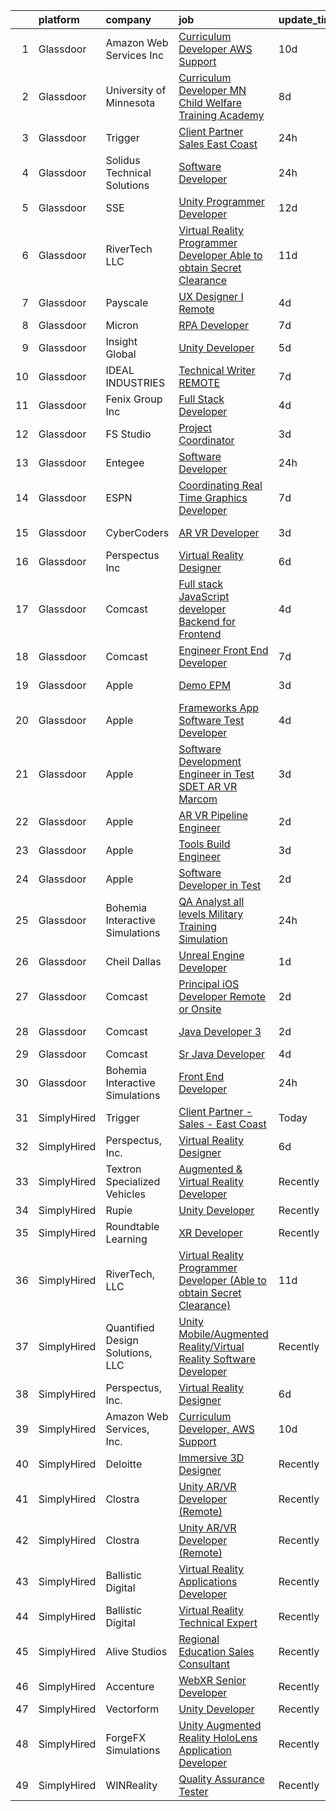 

|    | platform    | company                          | job                                                                                                                                                                                                                                                                                                                                                                                                                                                                                                                                                                                                                                                                                                                                                                                                                                                                                                                                                                                                                                                                                                                                                                                                                                                                                                                                                                                                                                                                                                                                                                                                                       | update_time   | location                |
|---:|:------------|:---------------------------------|:--------------------------------------------------------------------------------------------------------------------------------------------------------------------------------------------------------------------------------------------------------------------------------------------------------------------------------------------------------------------------------------------------------------------------------------------------------------------------------------------------------------------------------------------------------------------------------------------------------------------------------------------------------------------------------------------------------------------------------------------------------------------------------------------------------------------------------------------------------------------------------------------------------------------------------------------------------------------------------------------------------------------------------------------------------------------------------------------------------------------------------------------------------------------------------------------------------------------------------------------------------------------------------------------------------------------------------------------------------------------------------------------------------------------------------------------------------------------------------------------------------------------------------------------------------------------------------------------------------------------------|:--------------|:------------------------|
|  1 | Glassdoor   | Amazon Web Services  Inc         | [Curriculum Developer  AWS Support](https://www.glassdoor.com/partner/jobListing.htm?pos=116&ao=1136043&s=58&guid=00000181ae391ab2b02d44fcc0aaafef&src=GD_JOB_AD&t=SR&vt=w&cs=1_3f4ac279&cb=1656485387495&jobListingId=1007948569854&jrtk=3-0-1g6n3i6s7jrq1801-1g6n3i6snj464800-babf0940e10045d2-)                                                                                                                                                                                                                                                                                                                                                                                                                                                                                                                                                                                                                                                                                                                                                                                                                                                                                                                                                                                                                                                                                                                                                                                                                                                                                                                        | 10d           | Remote                  |
|  2 | Glassdoor   | University of Minnesota          | [Curriculum Developer  MN Child Welfare Training Academy](https://www.glassdoor.com/partner/jobListing.htm?pos=130&ao=1136043&s=58&guid=00000181ae391ab2b02d44fcc0aaafef&src=GD_JOB_AD&t=SR&vt=w&cs=1_3350afd2&cb=1656485387495&jobListingId=1007952578075&jrtk=3-0-1g6n3i6s7jrq1801-1g6n3i6snj464800-05eb332a292b6eaf-)                                                                                                                                                                                                                                                                                                                                                                                                                                                                                                                                                                                                                                                                                                                                                                                                                                                                                                                                                                                                                                                                                                                                                                                                                                                                                                  | 8d            | Minneapolis, MN         |
|  3 | Glassdoor   | Trigger                          | [Client Partner   Sales   East Coast](https://www.glassdoor.com/partner/jobListing.htm?pos=119&ao=1136043&s=58&guid=00000181ae391ab2b02d44fcc0aaafef&src=GD_JOB_AD&t=SR&vt=w&ea=1&cs=1_ac87f83a&cb=1656485387495&jobListingId=1007968599661&jrtk=3-0-1g6n3i6s7jrq1801-1g6n3i6snj464800-f75a4000ac2fc033-)                                                                                                                                                                                                                                                                                                                                                                                                                                                                                                                                                                                                                                                                                                                                                                                                                                                                                                                                                                                                                                                                                                                                                                                                                                                                                                                 | 24h           | Remote                  |
|  4 | Glassdoor   | Solidus Technical Solutions      | [Software Developer](https://www.glassdoor.com/partner/jobListing.htm?pos=126&ao=1136043&s=58&guid=00000181ae391ab2b02d44fcc0aaafef&src=GD_JOB_AD&t=SR&vt=w&cs=1_1d06c5c8&cb=1656485387495&jobListingId=1007968835098&jrtk=3-0-1g6n3i6s7jrq1801-1g6n3i6snj464800-1a4841a4be3e93db-)                                                                                                                                                                                                                                                                                                                                                                                                                                                                                                                                                                                                                                                                                                                                                                                                                                                                                                                                                                                                                                                                                                                                                                                                                                                                                                                                       | 24h           | Lexington, MA           |
|  5 | Glassdoor   | SSE                              | [Unity Programmer Developer](https://www.glassdoor.com/partner/jobListing.htm?pos=122&ao=1136043&s=58&guid=00000181ae391ab2b02d44fcc0aaafef&src=GD_JOB_AD&t=SR&vt=w&ea=1&cs=1_8b7341b8&cb=1656485387495&jobListingId=1007945508244&jrtk=3-0-1g6n3i6s7jrq1801-1g6n3i6snj464800-fb81b8c3114d75cc-)                                                                                                                                                                                                                                                                                                                                                                                                                                                                                                                                                                                                                                                                                                                                                                                                                                                                                                                                                                                                                                                                                                                                                                                                                                                                                                                          | 12d           | Jacksonville, FL        |
|  6 | Glassdoor   | RiverTech  LLC                   | [Virtual Reality Programmer Developer  Able to obtain Secret Clearance ](https://www.glassdoor.com/partner/jobListing.htm?pos=115&ao=1136043&s=58&guid=00000181ae391ab2b02d44fcc0aaafef&src=GD_JOB_AD&t=SR&vt=w&cs=1_e30a5a5f&cb=1656485387495&jobListingId=1007947928122&jrtk=3-0-1g6n3i6s7jrq1801-1g6n3i6snj464800-9c6357353cf3140f-)                                                                                                                                                                                                                                                                                                                                                                                                                                                                                                                                                                                                                                                                                                                                                                                                                                                                                                                                                                                                                                                                                                                                                                                                                                                                                   | 11d           | Goldsboro, NC           |
|  7 | Glassdoor   | Payscale                         | [UX Designer I  Remote ](https://www.glassdoor.com/partner/jobListing.htm?pos=125&ao=1136043&s=58&guid=00000181ae391ab2b02d44fcc0aaafef&src=GD_JOB_AD&t=SR&vt=w&ea=1&cs=1_50fce682&cb=1656485387495&jobListingId=1007962812258&jrtk=3-0-1g6n3i6s7jrq1801-1g6n3i6snj464800-f55cb0c124855ff5-)                                                                                                                                                                                                                                                                                                                                                                                                                                                                                                                                                                                                                                                                                                                                                                                                                                                                                                                                                                                                                                                                                                                                                                                                                                                                                                                              | 4d            | Boston, MA              |
|  8 | Glassdoor   | Micron                           | [RPA Developer](https://www.glassdoor.com/partner/jobListing.htm?pos=114&ao=1136043&s=58&guid=00000181ae391ab2b02d44fcc0aaafef&src=GD_JOB_AD&t=SR&vt=w&cs=1_ad446b28&cb=1656485387494&jobListingId=1007953959264&jrtk=3-0-1g6n3i6s7jrq1801-1g6n3i6snj464800-6b6defcee1cab6be-)                                                                                                                                                                                                                                                                                                                                                                                                                                                                                                                                                                                                                                                                                                                                                                                                                                                                                                                                                                                                                                                                                                                                                                                                                                                                                                                                            | 7d            | San Jose, CA            |
|  9 | Glassdoor   | Insight Global                   | [Unity Developer](https://www.glassdoor.com/partner/jobListing.htm?pos=111&ao=1110586&s=58&guid=00000181ae391ab2b02d44fcc0aaafef&src=GD_JOB_AD&t=SR&vt=w&cs=1_720d8635&cb=1656485387494&jobListingId=1007959912191&cpc=AC285F3A3ECA6BB0&jrtk=3-0-1g6n3i6s7jrq1801-1g6n3i6snj464800-9aec773520a3c8c1--6NYlbfkN0BKkHZu3wF05EeDimN_p6sYpKCMArvwa95YdH7UpkaBCqc7l59Erwqc8k5OPkyY3j0GgSW_KiATkcz7KXlq25p7Y-Zf1saejdkGIHOpGVdSyzkwKiCe2ztTa2RM8FaKRvlTv4f4lbwRgpJE5Qp3WCfh920RtL3EswtUeUADICw8rjlAq-JKYELb3gWs3tQX39wXakUqc_iczPsbSi89NGRo6j4ohk4N3dIhgs6TYMSY74mVIuhvZ7eCMkgUIpM2LpvXVWOa8CkfO-qKWkf-UAkUwbgMXMCp2IiXfAeGs2--qvAGLdJY9hO-G6yL6sKBnjhBz_zB6h9_O0Jf9umKASpSzEX5Ezt_JWXb8qBbHjxZN_25cvzKMmIjbahd5YaYrxyJoAAlHh_PD8MlT5oa1acIAT6e-s268nt3c1EKh0gIpDfYEeuHZFvchwVJeylT51f9ZuxrhmM6C8szrwsjbjOXPNWzPhfjEzoLIZqlTZChAg%3D%3D)                                                                                                                                                                                                                                                                                                                                                                                                                                                                                                                                                                                                                                                                                                                                                                                         | 5d            | Saint Paul, MN          |
| 10 | Glassdoor   | IDEAL INDUSTRIES                 | [Technical Writer REMOTE](https://www.glassdoor.com/partner/jobListing.htm?pos=109&ao=1110586&s=58&guid=00000181ae391ab2b02d44fcc0aaafef&src=GD_JOB_AD&t=SR&vt=w&cs=1_a58f499a&cb=1656485387494&jobListingId=1007955352928&cpc=AC285F3A3ECA6BB0&jrtk=3-0-1g6n3i6s7jrq1801-1g6n3i6snj464800-7e29d85f7c0862b5--6NYlbfkN0DrBF_zyngNjhBDtwzdBOfZtDHO81PL-xpvarob0pvLjpjgX4PZ3iaOvCSk71p--P03UgsnBMm1VfG0c_7d9-5vNfrz7wQQGM8EAP5_rR0EHrySvPE8-VhIsIMPLAjjaumV-pKonP-r_VepsAtz4DZ90SLDPwmR6OiF1obYVnjt7YJDNDFTbQ_ZASChfhDlDPhCoNtVOIVyNvFF4olaMRZyAhq3gLdQ-xsT5YxGq4Uz1bMFujdxShZRv5VizcA8T2B-Enlz_AfMKiHZb9CPyjmWF53eft6YdSNsRaQrj24Sd_d13LHBrycwXut7LKumzSR53KJGR4LRy-1rNKD9Vh7hyoZ5rrz7tmCkdlETwRcREIZUhYP-Emkl1CmWwbaVsfTfxve2ZM9E_NTijnA_I1_4FaYIxJS0i6S_6nRKI4B9mV1xoVCy3UCk8yFkiTPnjwIxdyhwhmhuCVu1aLPBmiNjFg0rd52FakuJWRrgP1RnzYWti0ztc8nz2lKGFHWucPQy98pcNG8VPy4DKgAAAF1woYUMs7cwth4slxs-POBwJERxvORaW6X5Ldn7Bi9RRU3fIK9ok_ZzAzucRidcXcYVLFAI325oJRcwFiKXbD3KeNzzEUZ9jnIPE3WRqa9sJh0RCbdpkjcLcJHEUE-4A6K76colJRN4AG_af9DdaMdB3tb1JHwg12NGmzkofF1RZOSReZE5XWVb9zoKTyDVWTj7UjVNW71_dXTHfNZ_ZKJBCg%3D%3D)                                                                                                                                                                                                                                                                                                                                                                                                                                                                                                                 | 7d            | Sycamore, IL            |
| 11 | Glassdoor   | Fenix Group Inc                  | [Full Stack Developer](https://www.glassdoor.com/partner/jobListing.htm?pos=124&ao=1136043&s=58&guid=00000181ae391ab2b02d44fcc0aaafef&src=GD_JOB_AD&t=SR&vt=w&cs=1_5c7a587c&cb=1656485387495&jobListingId=1007962470875&jrtk=3-0-1g6n3i6s7jrq1801-1g6n3i6snj464800-7fa26c6614946b18-)                                                                                                                                                                                                                                                                                                                                                                                                                                                                                                                                                                                                                                                                                                                                                                                                                                                                                                                                                                                                                                                                                                                                                                                                                                                                                                                                     | 4d            | Herndon, VA             |
| 12 | Glassdoor   | FS Studio                        | [Project Coordinator](https://www.glassdoor.com/partner/jobListing.htm?pos=129&ao=1136043&s=58&guid=00000181ae391ab2b02d44fcc0aaafef&src=GD_JOB_AD&t=SR&vt=w&cs=1_fc758495&cb=1656485387495&jobListingId=1007963276810&jrtk=3-0-1g6n3i6s7jrq1801-1g6n3i6snj464800-e48c511e85bf89fd-)                                                                                                                                                                                                                                                                                                                                                                                                                                                                                                                                                                                                                                                                                                                                                                                                                                                                                                                                                                                                                                                                                                                                                                                                                                                                                                                                      | 3d            | Remote                  |
| 13 | Glassdoor   | Entegee                          | [Software Developer](https://www.glassdoor.com/partner/jobListing.htm?pos=107&ao=1110586&s=58&guid=00000181ae391ab2b02d44fcc0aaafef&src=GD_JOB_AD&t=SR&vt=w&ea=1&cs=1_367155cd&cb=1656485387494&jobListingId=1007969066831&cpc=654405A9B1E0A9F5&jrtk=3-0-1g6n3i6s7jrq1801-1g6n3i6snj464800-1cc9a720b2ef69ca--6NYlbfkN0D6OzZjpD_hbicRkMZwNNvvxSeL23iIfvaC4EytleQ8zDIpz0YQ5KbISa7_Zvw6kCwWk0bztT2ND0rLy8l_JgJIqC6pVja7piBhX6YVrJuEc_pBLmjUEBI6lwdoF_gJ749U6okgPYSRPvBMYDggPEVQx-S1DUfyPpyfQC37CONM7ItdCY4KIF8hpJrD5bAoE09MNwbBqflFfe3vDmJ3nBVqqZqmybEF4u79SjVwyd3ZkEq9liu9rOcbLD7tagjDPhfDhCJQClISwwkJnI1jJxQ4baYMvBbaNmBWuy6ntniC6L0hgPSBRyKJEfWIkXJQ6iO6YANdAmSCzZ_oo3iVDRL7l5ANWOJZod5NIL34otx15BQF1rW3IgxDDRBSe2PuAyV2BCqfAikQotsRCh94O1menfHXlLQRzbaiCSdjEHWJ9VNWdjHYwAAoEYFcSjsb9gmx7G7C-tIs-krDmmojGYN2AjI-MEBOHSWp0MKQoE8sP6buCQsq6f3VitcXjuesEYaF6BaXneBuwA%3D%3D)                                                                                                                                                                                                                                                                                                                                                                                                                                                                                                                                                                                                                                                                                                                                                 | 24h           | Bedford, MA             |
| 14 | Glassdoor   | ESPN                             | [Coordinating Real Time Graphics Developer](https://www.glassdoor.com/partner/jobListing.htm?pos=105&ao=1110586&s=58&guid=00000181ae391ab2b02d44fcc0aaafef&src=GD_JOB_AD&t=SR&vt=w&cs=1_8728dc89&cb=1656485387493&jobListingId=1007954527640&cpc=4B86475FAF393599&jrtk=3-0-1g6n3i6s7jrq1801-1g6n3i6snj464800-3bf1e19fdc7deb42--6NYlbfkN0DAFTyt7pbDCC2JPO79CSdi1dIb81yjczP5qsKcZIxgiYm3-7g-689Ur9xqU8QiYHXm6cj8mBLtdDwtBNZdWLbw4z7Mol2IX46XtTphJDI4PQsq0KOwrqLd805UhuK6p79Y7kXJ6Z5E7WE5oA2EwWbtVzjxqrUDvMU13GuEZ9PHhTJ6tTKgVcBkPlGf5CZgYk2rGTZgkxCLvfGiwNJBff4cv7EaC-dYAmaC7AkV_YNqDLkjVZJPYf3oV37XYoc_btPAt2B03z0S-1zJMKSuzW4S5Uzov7F-MKHybwxNWRuvqnvUYcFlfhyr3JNduiHzCvRsyIupFm8pNdUjXqsc6A6p82fLOIeR0l7li3sU1oqMt_HHoR4JnKolRxYP6OoHzI1YyipCmCFHnaREx9A6nv71waHl6lSXfKim1V_Bav1rL_dY0mzjdSpS4GYAqZEoz9DyTRWbMb0h6w%3D%3D)                                                                                                                                                                                                                                                                                                                                                                                                                                                                                                                                                                                                                                                                                                                                                                                               | 7d            | Bristol, CT             |
| 15 | Glassdoor   | CyberCoders                      | [AR VR Developer](https://www.glassdoor.com/partner/jobListing.htm?pos=112&ao=1110586&s=58&guid=00000181ae391ab2b02d44fcc0aaafef&src=GD_JOB_AD&t=SR&vt=w&ea=1&cs=1_5169c94b&cb=1656485387495&jobListingId=1007963160042&cpc=AC285F3A3ECA6BB0&jrtk=3-0-1g6n3i6s7jrq1801-1g6n3i6snj464800-24b03665389cd1cd--6NYlbfkN0CpFJQzrgRR8WqXWK1qKKEqALWJw739KlKqr2H-MSI4eoBlI4EFrmor2FYZMP3muM1_mkYUeYjcFC1buzkykb9idBKkDj4o9vcjXSOqwlk2L2NGnPGEzxohIY-Eb6zwEVutRWZ1l80rI5QtQdjmDVYOeX-ZRxL1-3fnu8dnVchigCrJSr_eqpe6j2G7PuH5zRuqTP6SRueovmo1_M0_PXYxa0UligKzVK1n08I68DzjE0KaJH-TqWPuC9ng16_NDfUcQ7KHisxWFGphY_zOXrfLEzMiir5KE_tNpNbXWw3rVJbsun0CYNa3cI5FnyYkWEpwulDaZoZoQmVtmItkSp6Nq-EMRZrs_c0As8s8Jf-Peus7oSqEt43c-syMTXYFWUiGiYSS2CDOTXnq4flDi3ahWthoTcyoQ4fp48cvk4pChiNRNyXy7KY2eYLkabD9aVYGkR7TC_ZQWiPtW2rc1P3o7KQ4BRhwFY3tOiSpySdH2rd8oSpm45vfEafFxNd-yFQYYJ3dNoBfV49rGLXz0EEpCbaNG5Cm5WzdxiObt8zYZKN6xSFaGvWTjP-j5BHvzqs8uIxu71pZTMzmDu9uxcIxHTcuUMgZzvfTy3FND2BTw-pwV5Nxe2c3FIOad81oyEaQGeciZ_i5QpH9pvNWsKInTymZvWiWUUD5QIw9koE7RCfd6CmFHtGrj13UaD2FOL_XwL8snQde8Gpup4-CFevfs9jC36JA_CuJdig8N0xjiXSs3Yg_-bbSIYzlCZ9C_EEpHyqu0M4uGICx8vrryUYI_RplQ1bHkBn360QhlNiLC2qdtvksY5oTYEZ-kfcD1_i_qB_36EJqkFrhGhcd9c8R0ctvUsUevSTJtCJWQ_TksEDt9O5EIkX1UqgP9KjymMw2oEcN6TLAKdRXoZE4R_JqBHYoJNz2T9WukgO_CcT2KA_oDJdPGXHoOpbodOmaJBiGsHU4D4TxHVy_kQxOljOREVc0VkstWWc%3D)                                                                                                                                                                                                                                                                  | 3d            | Cleveland, OH           |
| 16 | Glassdoor   | Perspectus  Inc                  | [Virtual Reality Designer](https://www.glassdoor.com/partner/jobListing.htm?pos=101&ao=1110586&s=58&guid=00000181ae391ab2b02d44fcc0aaafef&src=GD_JOB_AD&t=SR&vt=w&ea=1&cs=1_292fa9af&cb=1656485387493&jobListingId=1007956905813&cpc=3E251C7E648E8D76&jrtk=3-0-1g6n3i6s7jrq1801-1g6n3i6snj464800-59e615e1742d7459--6NYlbfkN0Bi-g4OEguhQEx4pjzkmulzkFDPdVMQm6g82nLRMcVRUAXQonzRVMraztfFi3hq-X8BqNUvSruIs_Y8xqS0fJlAD7HX_UTE1_3bPg-z-tc5mDWvO6UabzGvEvNSnhODNXWlVzKfOPlPGPm5Rzd1RrLMZ_7KVNmJ-ATbBgp9dsxp-fMI4ncZVRL8Rs1widNeAvwWt1JEOf92PYbgFWv6dFef7UlhdkhSDt2J2nUnSn0oNDmbpFJUZIT0A413YxX14oEXI58fHTTqW0S43iO11ZwGaOY-59ih7_9Jld5cdZE4xZcyg9PSq78Z-R5iWNL_09ryCMexuwiO7NwQEZalDtxZcb4spTtpQ3YBiKmIhpIyGR_bhkjXe6cnVnSO-1b45vYQPsxUPelMjmYmVealKQac_h_6Bqobpln0OYY7IZ_SXUJUeq7lgJy_CYSycHgChRII8aEUmiDoQRN4ZLcwrngHu_7m3GJpg3prYL34mIP32KLbk3US2qErbpMbEBBlFUemd5GlF60dfw%3D%3D)                                                                                                                                                                                                                                                                                                                                                                                                                                                                                                                                                                                                                                                                                                                                           | 6d            | Austin, TX              |
| 17 | Glassdoor   | Comcast                          | [Full stack JavaScript developer  Backend for Frontend](https://www.glassdoor.com/partner/jobListing.htm?pos=103&ao=1110586&s=58&guid=00000181ae391ab2b02d44fcc0aaafef&src=GD_JOB_AD&t=SR&vt=w&cs=1_a666ee83&cb=1656485387493&jobListingId=1007962513891&cpc=B63DE67CBF13A213&jrtk=3-0-1g6n3i6s7jrq1801-1g6n3i6snj464800-7c172bbc971df9d0--6NYlbfkN0Cj-KmZPsf9w80C8b1WzNVrlanjD2SXJjxuCbUWHsXPZlTAgGmdtIUzoKTi6fK6WvaUf39ekFPA7a9BaEkmMaE0FhrvH-SezrB2yTfolnkLmwX30Ck6IDElmp8P_gB8OSeDh_3ogdgdeDdLnB2-riWHtHZ933HasnbmzRrt3VZu2Yh-oZ4J74gmBZIIyY1d27xZsd6t-ZErzuqC2GlqMqaZkES9JlIEnRm_4tkDNGBquXHEG74IB6fAlyXvupUZCj0YEs4HMJgw24OmjbbVWcMfTkP83CZ67PeyXkw1KnFwhXRJRf-7N_J_IBJHvdIr_UlHrm08NVNq6YD4IyIlytZLIFhAW4vjqGTc9f6C398TvnNZLLeNQO_ggtUAsRJYE62dPnFKj09ZeAahRJVazDfTM2DyMyyD_veS45tdhZo8RFJBnkP298ivODTsmifOEpmu6ANJy3BxV6B9Kl1m2QdlRGWtSE46FhVZLwb3rsN9PMTP17UXcFTprhWMU8AUGRCnMjIyq-xm85RtP7bkJR-2UE3ukDMa4y70l1_cUXbKL2ekR3ZIV_XUk-BSIoSRcy0Ho0xq0k0Ws3gIaoV6rjUWaz3C3S9GnuSVEFwiN1NgF3m9ADbVnKqvT1qS0gyb508Q7ZNMcSN337YS55VJ5NVxrZa6nWt2yle6zzwAbGXmmTz9q1OWWuwNZnbSTgz6LW2znaG2wIwtDENmkAZ82vi_WXSRlkvcpGn3wFxdM01idBmJF5dxmgWVdTdPgMGQ7VCH3VJfwnTZX237LYVzsYrLlxJtn-o_JtaqRWFxHAzOCE9Zw0BFxSGpgGNG0pR9x5yWmt5ILMeIy2J4qzxkbwwWdzEJTkkv4BCY4Ixw1I9kbMmjoxFtkNakfDPE87GSgdegNIbsbgBbmITOOsevYh3zHCrY8KlwVQc9SgNIuWafvVnz-Mv_-AHZuxy6aJSfGS19K76kavNxHSzPd0oixyFfi8loD6CxfuA0tthFRIWOI6Dmu0DwBfFq7uCKF174l2r0CCDx6u9jDZRP_eeRfe4lQxhVv4sBQVpAfOl9JSNpP0u67EmxZOBKFzPg5aB_EECuyx1pfZP1ZsSa9MFU5tRe28mUI2TuiP82s-Fbl_UyptFSlEx8Nzv4_S_fnA0yM7-h1IopZ4CTMRNIXXt8xVw9a2X9HHba9KMejvik2ia0Llij1oiy0rSDmZFvlj67FaI%3D) | 4d            | Philadelphia, PA        |
| 18 | Glassdoor   | Comcast                          | [Engineer  Front End Developer](https://www.glassdoor.com/partner/jobListing.htm?pos=102&ao=1110586&s=58&guid=00000181ae391ab2b02d44fcc0aaafef&src=GD_JOB_AD&t=SR&vt=w&cs=1_06f8c838&cb=1656485387492&jobListingId=1007955239932&cpc=DFCAFF9DFE7B86C3&jrtk=3-0-1g6n3i6s7jrq1801-1g6n3i6snj464800-749f8bbfaad08386--6NYlbfkN0Cj-KmZPsf9w80C8b1WzNVrlanjD2SXJjxuCbUWHsXPZlTAgGmdtIUzoKTi6fK6WvZxlOqocUBgxESdj9wNZrzZ4PcjKZSpD3MyttYogRQSb2eC5pLOtKrNnsjagYyqJ2w-mIflj5efnWGBrnfZWuFx5jltknDcC3kzrPr8n4jcHqKXfQLBVPKAZ5xipdkDLz0PntJvvirMvV9saTH3JLcHuc-qnWw-4hzzRYbVWsymdfGsZuFBVXsAimJX1Se-sASbrIYxeFvQ68ZiYBX7O_pH0Y3qdP5m1xETINVFWnvVUvVDhEi_DhRSSD9Sg50szuA3xmUXtZ8ZzEkEVcXrkZC0Hvh1in22RE7pwgkvBHvxTrfVgZ4X4oW7zpctR556nUQf71NgVkJEl_CO-N9jEHMWOoY4L3m6Q19csNiaWPSn0v6UGbDMa9PBOnI5WhrgHjDPNuk8bfviiTkvv-toQAgmCGmWjfCwxpMbykBVzDRDcsH_QFZpw-s1pV2aZGx-rUUnRA4Sl5A4UXTURXeImYeN2FbTTO3shFAHZ7j4LmaNKRmrvgBXqeRk1uEt2IZU8PXA7YpEb4Y8NX1XhmzjHV_CVHI_XAPQlqdI-_DRu03P_vi2zEjhSEK-0Ep3sL8_vE8vH6KMcR0QVd5pRl2pM4-8AoanCw5xEHYwhcF1AeE2cy5MDR1hqIzV19bUzhZkCiW2LHnXNf8PrPB_ns7ZuwytD21gopPW8wS_Q8mKGi7US7jujDMvA-xFyZKj-fD1x9HqgR7CJCiFjij_FpAQ1riAuje40fC4DrdmD6NfcleAn7ox5LX8TurUYOF95XVAsCZNG2uX8hVbxGgk0LApcH4Bp3j8BiCOJxP47pSvEPSzvWp5hrdh15ua3Scryatsb1aZRcMJ5uEpUrQc7e7objR71Z_9K994JqN5zdTtkgGFbSsKyeW-2cqQBBXp3H-DmAXVAm7HAAod9FMg-Hal5fa5aMPG16Jt4WVG1TWxopCxH7Ab9a0jfYiJGykUUCJ3clE2BpIQoiyoCiFMI1LPXA6_k12uiMC4oRxMBxVg6hxuOmxADURuvZa4p9XDsnFAZ9ZuD6LFS3VSoo3PnXCE0GULl1WNWOXktshiJmN-O2Uv7B2nS91gC6IVot4S8pNi0Vbg1hEzYG0yBnZXH1iw35YvpZ6Xt1CBp8Fr9I4lDgTF1bqTWPl2WVjU)                                       | 7d            | Philadelphia, PA        |
| 19 | Glassdoor   | Apple                            | [Demo EPM](https://www.glassdoor.com/partner/jobListing.htm?pos=121&ao=1136043&s=58&guid=00000181ae391ab2b02d44fcc0aaafef&src=GD_JOB_AD&t=SR&vt=w&cs=1_4b3f82ec&cb=1656485387495&jobListingId=1007963617916&jrtk=3-0-1g6n3i6s7jrq1801-1g6n3i6snj464800-270265a2082c33b5-)                                                                                                                                                                                                                                                                                                                                                                                                                                                                                                                                                                                                                                                                                                                                                                                                                                                                                                                                                                                                                                                                                                                                                                                                                                                                                                                                                 | 3d            | Los Angeles, CA         |
| 20 | Glassdoor   | Apple                            | [Frameworks App Software Test Developer](https://www.glassdoor.com/partner/jobListing.htm?pos=120&ao=1136043&s=58&guid=00000181ae391ab2b02d44fcc0aaafef&src=GD_JOB_AD&t=SR&vt=w&cs=1_bf864f7e&cb=1656485387495&jobListingId=1007962872582&jrtk=3-0-1g6n3i6s7jrq1801-1g6n3i6snj464800-177313f73273d536-)                                                                                                                                                                                                                                                                                                                                                                                                                                                                                                                                                                                                                                                                                                                                                                                                                                                                                                                                                                                                                                                                                                                                                                                                                                                                                                                   | 4d            | Cupertino, CA           |
| 21 | Glassdoor   | Apple                            | [Software Development Engineer in Test  SDET    AR VR  Marcom](https://www.glassdoor.com/partner/jobListing.htm?pos=128&ao=1136043&s=58&guid=00000181ae391ab2b02d44fcc0aaafef&src=GD_JOB_AD&t=SR&vt=w&cs=1_ea195b84&cb=1656485387495&jobListingId=1007963270691&jrtk=3-0-1g6n3i6s7jrq1801-1g6n3i6snj464800-24707e128b252478-)                                                                                                                                                                                                                                                                                                                                                                                                                                                                                                                                                                                                                                                                                                                                                                                                                                                                                                                                                                                                                                                                                                                                                                                                                                                                                             | 3d            | Cupertino, CA           |
| 22 | Glassdoor   | Apple                            | [AR VR Pipeline Engineer](https://www.glassdoor.com/partner/jobListing.htm?pos=108&ao=1110586&s=58&guid=00000181ae391ab2b02d44fcc0aaafef&src=GD_JOB_AD&t=SR&vt=w&cs=1_7868c58f&cb=1656485387494&jobListingId=1007965233200&cpc=334ABAF5D42DC775&jrtk=3-0-1g6n3i6s7jrq1801-1g6n3i6snj464800-83db76e9692ecf2f--6NYlbfkN0BvKrLyj5gPmtZO9T8euul8TCxuuKNOtzRJOomxnwSEodTz2Bc-sPZl1dBMH13w-jMnq0xDYSC5af-H5xk2q8lNPyc9LlrOwJnEK6qxG3DMPMkUhDU_mJqa_0fdsa00MUsP4DfMtlNeX2HNL33y2QEgeiu0N8lzJBQm0B43uzQmy56RPZAY64l3lPO_Hs2lNMmLQ8Rzv_ta7RFS9trmcyZBfGVMxzjqszAsXWr9_cmY2P99yzok6GSonnxRtBBpntJUmMXCL5q3HP_tBIMKeKqWCHeMlA9E9LXEGqWqydtZQrJDY1CkJR7T8PhwuuXqINyB0Rc8ccGkTEvpMxot-Yz7RmvNmOZolbQmw8sZbJ1o7H4ZVf-VYooKuVWdR9U4izqlPyLQAy86poRextBkBLAOCgIoiqDdL46-r1bLqj9grdyT3tOLB9fBH-IGPnjNrA_wtx6qbw6cRM5cpqRXS7jII45eQoeJHQgzahv8iKwumRe30AHte2uGdTN3FgxylXrgQWyr0pVpYq_-2_NucbQ1yCebWrU_TUcaCluDWEmAxcJKJ46mr16i8xnGarVyMZPmsRod2r2MKobidws6H96BBf6IPuL--qcU8YttBqIf86vyWP5nvZjUjMwPhq_rLhz2scYz_UHKbuah_g0IQXlsask-4iQikAi7Rs8P0w8Q4NKKTt-tUmMM7CNdWAUYwdum54pmID4h8LcegdqmAB4qxybn5yeJqCsod9jZCTYH7Dowx3iv1WLrjkffvH6cJ8TndhRtuGu5FKE0MLX6yp4ge90t4ENCVDHz4NfhNkVohSHMR_9Q3HIdvrIrsxD0oaI8kLGRoSx1SE5LHRocKdZNNDJjhfmfGvgD8p1zD9W9rVurr_wJfOte3CCspCm4E2m5LUlAmKNY3njU6UwTlpsjB99pJC061SiDSUK9issG0YZACrlvx5tMn9Y-zZ02XMk%3D)                                                                                                                                                                                                                                                                                               | 2d            | Seattle, WA             |
| 23 | Glassdoor   | Apple                            | [Tools Build Engineer](https://www.glassdoor.com/partner/jobListing.htm?pos=110&ao=1110586&s=58&guid=00000181ae391ab2b02d44fcc0aaafef&src=GD_JOB_AD&t=SR&vt=w&cs=1_ca53962a&cb=1656485387494&jobListingId=1007963574771&cpc=8795CF9063CD573D&jrtk=3-0-1g6n3i6s7jrq1801-1g6n3i6snj464800-6bb5199b3cf553e8--6NYlbfkN0BvKrLyj5gPmtZO9T8euul8TCxuuKNOtzRJOomxnwSEodTz2Bc-sPZlbtkML8D-m4oRcZdu06dQE8RpwzfpVscTY4g8Sv51bIiUj8j3B_kei_-TbQROj3SrvlzvqY9kgq0_CqGsSROS0Fq6Wew7OaeAmHWWKL2cz8jZFrBDzq6qfQHSEyHedUvFNJxZty-uzLcYiPAyhQZjRxprmyJAoaWccgmdccvQ98iKGHei4TisafjdLYW3Xpgn_m09HE6HKaVIPIEiyPDH-JgncwBUsMNsLXCE_6ZNejqTTUXLErpTs7KW5CzZIJjJV-TM24bhP6UhkTOO8waRNIIjszHeKWwfVe8oBjhnljmRFXtEaS1Kl6TRLYlH8zjmKKINLoqb2b_AxSZ9_P5ujFgofaqopkS98k2wCINOTbaUtjDs_-Fp8zUh4hU-kyx1xNJTb_cfG59lvxnhp0omF0FZGDjgsvWD1KgRCPMY5v1cWsjK0jQJgvVchL9K7IOawlCfcIXsazmyadTXB_y9qxeU5rEqsrX8SvXDrl5CVGxH1kmPCxDA_Vd9_YFwtcbc-6hqdszyPA3_DbRBMwaQ-R5hxNV3MCwmXJh8MSu_XIamGMK4ocD-tTl7RjELTTSu_bENgkWZg8d8Fgy9QFRL0dWHK1Rj26xWSdBC4-XrmRHFDNPAfL4C5S2_PYtYnBLB7Vau7EiCDcSqMbcv0wpBRHXDtTXUbNvTRKBOzbrG9BTqSGbmp7IEhWiTwclSGuSxbfb8_SrumYsJe4GLjzNPXkinFHhkx7qcA7HEgQ8hdaW6TlHE5XADYSd41GaumqaVKGbV-luCUDJPrhTqjlo965QWZzSU2Kczq4zV5-VlL50ctVkgGwmOnnz9t1sXsn4Vb39zA7VxKs3GUTfhjnklpUpsjQSf__nqITgoGyAYmXWZ5LjdJDq1Agi06ypFeTEyj9WVXq_YDk0%3D)                                                                                                                                                                                                                                                                                                  | 3d            | Boulder, CO             |
| 24 | Glassdoor   | Apple                            | [Software Developer in Test](https://www.glassdoor.com/partner/jobListing.htm?pos=106&ao=1110586&s=58&guid=00000181ae391ab2b02d44fcc0aaafef&src=GD_JOB_AD&t=SR&vt=w&cs=1_192089f8&cb=1656485387493&jobListingId=1007965233608&cpc=8795CF9063CD573D&jrtk=3-0-1g6n3i6s7jrq1801-1g6n3i6snj464800-2d5150b56ce660db--6NYlbfkN0BvKrLyj5gPmtZO9T8euul8TCxuuKNOtzRJOomxnwSEodTz2Bc-sPZlbtkML8D-m4rgwDOQs48OFgIdZw4kPA3JQnDRPdqwepWP60EVyi8nHl1s-LQmrHZAz_TPp7Qw-dnz1w1EAX2U6FfqOYuf1I0pfgX6VvvRNjBefycHOGl0BUb5Usg1haRN5qLIuS61mT4f36ILBPev3YhGBPRsLAspM76rdAZuZ36od3Pz-0oBjAVCR-07qF9v00_loqjVftaOmMTWPL8yJQVp6jOqzlW9HCwRilCZ2Z7nYWqUMtC0EWLVs-cPN3rLOicnoNj5BpADkbQmazTkCkyfAylDBSF5rYJvlR0jxlfl6BRWDhlUv4VXaHK_7KtOCp1LLZXaGkG8XL92ICqvsMSbmIo7i6hTOgEhKUh5uxy2n7Ys2YVy7DTMq90JsERhY27zhpGJCBqFrf8D0FzBWjUhGXxEGEY8SD-0wEQVYad1Ap0yeh7tF6agrs58UbSZjk-oRasDt4MyDxSw0C-x4r9uF5NOM2N4StnhJNnu60I2kAeT3BUiQ9xzbWgs-dQ8VYO6PYgXPhgDiailHzlkQvpud_glwQA-rjlG8V1Ig5K1vlym_j1ZMUMIfPOWroesA_fpsLIQDWbL1jS-U98oSzDD3P2xxXTh1rN4-q1Xe0sj4oZ80JyNwpeGHLJuKR_7l_5oJYV6hzkk6Q2_L4G4aMXH3ezco7h0p3ZwmwJgUXREEMFVCBgWrwDCyFWTyibRnQ2Khe4ktgxmyOa7ejOyZVf1z0r24N_AGWauJ2Kms1_5f8UmT2UR943LgOrmeWC0M4rWYObdzadehLRwexcc2PY3XQYGWTHjHbSO8LnVXNct6UY1LQRJDEBffMGY4KgeWY9EqFMzFqiqhTiTzID9LfWxY4uUOeDzMWB5Abp9FzYAw3FFKfVIIYDcwRhm4Qlm9DBbMVJetx_MvvrQqdgT2g%3D%3D)                                                                                                                                                                                                                                                                              | 2d            | Boulder, CO             |
| 25 | Glassdoor   | Bohemia Interactive Simulations  | [QA Analyst  all levels    Military Training Simulation](https://www.glassdoor.com/partner/jobListing.htm?pos=117&ao=1136043&s=58&guid=00000181ae391ab2b02d44fcc0aaafef&src=GD_JOB_AD&t=SR&vt=w&ea=1&cs=1_6bdfeb54&cb=1656485387495&jobListingId=1007969748046&jrtk=3-0-1g6n3i6s7jrq1801-1g6n3i6snj464800-466798f494ac9ac6-)                                                                                                                                                                                                                                                                                                                                                                                                                                                                                                                                                                                                                                                                                                                                                                                                                                                                                                                                                                                                                                                                                                                                                                                                                                                                                              | 24h           | Pittsburgh, PA          |
| 26 | Glassdoor   | Cheil Dallas                     | [Unreal Engine Developer](https://www.glassdoor.com/partner/jobListing.htm?pos=123&ao=1136043&s=58&guid=00000181ae391ab2b02d44fcc0aaafef&src=GD_JOB_AD&t=SR&vt=w&ea=1&cs=1_371d03b8&cb=1656485387495&jobListingId=1007967314074&jrtk=3-0-1g6n3i6s7jrq1801-1g6n3i6snj464800-4031e959ae6bbf24-)                                                                                                                                                                                                                                                                                                                                                                                                                                                                                                                                                                                                                                                                                                                                                                                                                                                                                                                                                                                                                                                                                                                                                                                                                                                                                                                             | 1d            | Plano, TX               |
| 27 | Glassdoor   | Comcast                          | [Principal iOS Developer  Remote or Onsite ](https://www.glassdoor.com/partner/jobListing.htm?pos=127&ao=1136043&s=58&guid=00000181ae391ab2b02d44fcc0aaafef&src=GD_JOB_AD&t=SR&vt=w&cs=1_d1d35829&cb=1656485387495&jobListingId=1007963896733&jrtk=3-0-1g6n3i6s7jrq1801-1g6n3i6snj464800-7b53dad1bb756100-)                                                                                                                                                                                                                                                                                                                                                                                                                                                                                                                                                                                                                                                                                                                                                                                                                                                                                                                                                                                                                                                                                                                                                                                                                                                                                                               | 2d            | Philadelphia, PA        |
| 28 | Glassdoor   | Comcast                          | [Java Developer 3](https://www.glassdoor.com/partner/jobListing.htm?pos=118&ao=1136043&s=58&guid=00000181ae391ab2b02d44fcc0aaafef&src=GD_JOB_AD&t=SR&vt=w&cs=1_dcf8c216&cb=1656485387495&jobListingId=1007963896732&jrtk=3-0-1g6n3i6s7jrq1801-1g6n3i6snj464800-310ddade5bf235fd-)                                                                                                                                                                                                                                                                                                                                                                                                                                                                                                                                                                                                                                                                                                                                                                                                                                                                                                                                                                                                                                                                                                                                                                                                                                                                                                                                         | 2d            | Philadelphia, PA        |
| 29 | Glassdoor   | Comcast                          | [Sr Java Developer](https://www.glassdoor.com/partner/jobListing.htm?pos=104&ao=1110586&s=58&guid=00000181ae391ab2b02d44fcc0aaafef&src=GD_JOB_AD&t=SR&vt=w&cs=1_8a2146f1&cb=1656485387493&jobListingId=1007962513903&cpc=A8EA696C92E7776B&jrtk=3-0-1g6n3i6s7jrq1801-1g6n3i6snj464800-b743f782f9679e4b--6NYlbfkN0Cj-KmZPsf9w80C8b1WzNVrlanjD2SXJjxuCbUWHsXPZlTAgGmdtIUzoKTi6fK6WvaUf39ekFPA7bGApmJtBpW0UuAbv0iQN-Fb_MWT64IioGbZUf9wkmV0seyeLPP7WSce5e0mKi2pxCQX8D3neEuS4Sv7ksVGuKNRwnxfQLjtUBcAGqW9OLgAgbeefPEuZy5vS3PJY5qkKf7K39gfTPnGBndjwPNNFNFnKaECdIbYYEOWyIzT_EJyULtd1I3yw6OgCMAFcjvt50jZ4eWH8umXyC12ht712iIEitVOg5tgLDMiq08b6FFgM6f5XUTsoMsPOHuCNZNJuTtupfFG6Ewld5YEEg4WBrzbSlj5zXsqr60ZOthFgblFe7OSOiMjvNcRdRMHVpYVpxQgtdCMDL0OkEuybsDm-zWKxxBgcwXPQU8nMxwTy8md9AiPhsBulWF9zQtFQO_FJ9lsH3bWEuGnr96aIiqiogNzhZy5lOKwYm9VWTa_tUM3lH730-llpN6ijsN34nz5phy-QefPYHlzQ04N7FMZuvH4jywE9HIBT_qh36o2ZFFgjSfi-FkO2aPlaOmjg8kMn6EMxGoz2Okf2edjJXSadbJaqP9XzN337AFji6l5FBj4m-8KJAaDrywiYIyPbMExCMskZZu-VnnacIUTPtdqxzZt475VyfLzSvuHrIL-B9MmT_KkRpL6ZqPmMaCctt2UqT0wqOHODYxbVjx7s5wrqqM8V6CkJwpSU23Hiu6GbZcYmTEh6jZGHAPS7HrHNxpZahlQqHXka36fgMbHvFptZ5VZSPUI-7Loqh7UfwZdU7s-eprAI8I_ccoNNYCYq0or4s2P-KvWr4plvGA6Rq46G3krFnyX3-4-281qzPFADX_n6alM7USgJqikqPeUAyy0DUEKyolbgYivR7fH2-zhp2AwNjXk2wNVqOqEgWPx2qfAgoJt3QKPeCqPL3w5-tDMyzPFb6-9YKvhN5_D1mebvrwLQMwEDE-50ZCOw_7WheRv2k5rwwxZ9MlzHmjwUmiRe4u5WOejZ9unD-sxKJ5s5A9Krd5JHJ2BjmR_Jx6g1ohyADQXJjEFLmB-QY2yi5RfMqNphXSAOR_s69AE1GsiqMu4WbWrUQUaAfJeM7mhluvm)                                                                                                                   | 4d            | Reston, VA              |
| 30 | Glassdoor   | Bohemia Interactive Simulations  | [Front End Developer](https://www.glassdoor.com/partner/jobListing.htm?pos=113&ao=1136043&s=58&guid=00000181ae391ab2b02d44fcc0aaafef&src=GD_JOB_AD&t=SR&vt=w&ea=1&cs=1_15d7856d&cb=1656485387494&jobListingId=1007969748044&jrtk=3-0-1g6n3i6s7jrq1801-1g6n3i6snj464800-4646b78f974fa0ff-)                                                                                                                                                                                                                                                                                                                                                                                                                                                                                                                                                                                                                                                                                                                                                                                                                                                                                                                                                                                                                                                                                                                                                                                                                                                                                                                                 | 24h           | Pittsburgh, PA          |
| 31 | SimplyHired | Trigger                          | [Client Partner - Sales - East Coast](https://www.simplyhired.com/job/8aehyMZfDH73z6PsEdhsxeoJn04RBIET_7m-oaTVx1q0bSsWQLSKZw?q=virtual+reality+developer)                                                                                                                                                                                                                                                                                                                                                                                                                                                                                                                                                                                                                                                                                                                                                                                                                                                                                                                                                                                                                                                                                                                                                                                                                                                                                                                                                                                                                                                                 | Today         | Remote                  |
| 32 | SimplyHired | Perspectus, Inc.                 | [Virtual Reality Designer](https://www.simplyhired.com/job/pSELpS0dIv81V9q0SmWTvF3eYJryMLBWouEdLkdymgrVwx5thIxk7A?q=virtual+reality+developer)                                                                                                                                                                                                                                                                                                                                                                                                                                                                                                                                                                                                                                                                                                                                                                                                                                                                                                                                                                                                                                                                                                                                                                                                                                                                                                                                                                                                                                                                            | 6d            | Austin, TX              |
| 33 | SimplyHired | Textron Specialized Vehicles     | [Augmented & Virtual Reality Developer](https://www.simplyhired.com/job/WarCGVOAlyofs08Gw0q0pAzYgJhuohbzr5-X3QZsyYsbjEkYULGVHg?q=virtual+reality+developer)                                                                                                                                                                                                                                                                                                                                                                                                                                                                                                                                                                                                                                                                                                                                                                                                                                                                                                                                                                                                                                                                                                                                                                                                                                                                                                                                                                                                                                                               | Recently      | Augusta, GA             |
| 34 | SimplyHired | Rupie                            | [Unity Developer](https://www.simplyhired.com/job/M0Hn3gVyj3pBiM3V_UHRofn7fbQ6nBmYJQekvwH6rtciWcGj3zn4Dw?q=virtual+reality+developer)                                                                                                                                                                                                                                                                                                                                                                                                                                                                                                                                                                                                                                                                                                                                                                                                                                                                                                                                                                                                                                                                                                                                                                                                                                                                                                                                                                                                                                                                                     | Recently      | Remote                  |
| 35 | SimplyHired | Roundtable Learning              | [XR Developer](https://www.simplyhired.com/job/wOQuZ9koRYUSm1hEeqD5cBAg2gv6ZaNx9lP6DooZsrvy6adzC62lYg?q=virtual+reality+developer)                                                                                                                                                                                                                                                                                                                                                                                                                                                                                                                                                                                                                                                                                                                                                                                                                                                                                                                                                                                                                                                                                                                                                                                                                                                                                                                                                                                                                                                                                        | Recently      | Chagrin Falls, OH       |
| 36 | SimplyHired | RiverTech, LLC                   | [Virtual Reality Programmer Developer (Able to obtain Secret Clearance)](https://www.simplyhired.com/job/1liDVS_PdAcH3vT2RVFtgvs5A2mHorF76Volj62vd3Fv_sUu2Uxtrg?q=virtual+reality+developer)                                                                                                                                                                                                                                                                                                                                                                                                                                                                                                                                                                                                                                                                                                                                                                                                                                                                                                                                                                                                                                                                                                                                                                                                                                                                                                                                                                                                                              | 11d           | Goldsboro, NC           |
| 37 | SimplyHired | Quantified Design Solutions, LLC | [Unity Mobile/Augmented Reality/Virtual Reality Software Developer](https://www.simplyhired.com/job/ZxwsfC98mYOiXoQBQnr3pWfsb77O_5XgRM_rJnD1PyjH40DeQbdfWQ?q=virtual+reality+developer)                                                                                                                                                                                                                                                                                                                                                                                                                                                                                                                                                                                                                                                                                                                                                                                                                                                                                                                                                                                                                                                                                                                                                                                                                                                                                                                                                                                                                                   | Recently      | Orlando, FL +1 location |
| 38 | SimplyHired | Perspectus, Inc.                 | [Virtual Reality Designer](https://www.simplyhired.com/job/pSELpS0dIv81V9q0SmWTvF3eYJryMLBWouEdLkdymgrVwx5thIxk7A?q=virtual+reality+developer)                                                                                                                                                                                                                                                                                                                                                                                                                                                                                                                                                                                                                                                                                                                                                                                                                                                                                                                                                                                                                                                                                                                                                                                                                                                                                                                                                                                                                                                                            | 6d            | Austin, TX              |
| 39 | SimplyHired | Amazon Web Services, Inc.        | [Curriculum Developer, AWS Support](https://www.simplyhired.com/job/HK8u_W1s0Qj0XDr9nNnkhPX9sMTG6alrgg3-o7yRflu5mLBMl-pugg?q=virtual+reality+developer)                                                                                                                                                                                                                                                                                                                                                                                                                                                                                                                                                                                                                                                                                                                                                                                                                                                                                                                                                                                                                                                                                                                                                                                                                                                                                                                                                                                                                                                                   | 10d           | Remote                  |
| 40 | SimplyHired | Deloitte                         | [Immersive 3D Designer](https://www.simplyhired.com/job/R2ZY8cy-gygPwS2tJ9C6HfOQOPfh2b5K1msDu1j9PZvEjZOcdGKh0g?q=virtual+reality+developer)                                                                                                                                                                                                                                                                                                                                                                                                                                                                                                                                                                                                                                                                                                                                                                                                                                                                                                                                                                                                                                                                                                                                                                                                                                                                                                                                                                                                                                                                               | Recently      | Arlington, TX           |
| 41 | SimplyHired | Clostra                          | [Unity AR/VR Developer (Remote)](https://www.simplyhired.com/job/Z1VKUCQBOT3Ts7GmKbQNA3IybBKS6Sth5WXSkNoNgd8tAb_Jg26Wpg?q=virtual+reality+developer)                                                                                                                                                                                                                                                                                                                                                                                                                                                                                                                                                                                                                                                                                                                                                                                                                                                                                                                                                                                                                                                                                                                                                                                                                                                                                                                                                                                                                                                                      | Recently      | Remote                  |
| 42 | SimplyHired | Clostra                          | [Unity AR/VR Developer (Remote)](https://www.simplyhired.com/job/Z1VKUCQBOT3Ts7GmKbQNA3IybBKS6Sth5WXSkNoNgd8tAb_Jg26Wpg?q=virtual+reality+developer)                                                                                                                                                                                                                                                                                                                                                                                                                                                                                                                                                                                                                                                                                                                                                                                                                                                                                                                                                                                                                                                                                                                                                                                                                                                                                                                                                                                                                                                                      | Recently      | Remote                  |
| 43 | SimplyHired | Ballistic Digital                | [Virtual Reality Applications Developer](https://www.simplyhired.com/job/lBawErp-BqBKAThpKFtvsOhq3maz3qc7kXbGO0MHNmiTxtfU6ifsOQ?q=virtual+reality+developer)                                                                                                                                                                                                                                                                                                                                                                                                                                                                                                                                                                                                                                                                                                                                                                                                                                                                                                                                                                                                                                                                                                                                                                                                                                                                                                                                                                                                                                                              | Recently      | Williamsburg, VA        |
| 44 | SimplyHired | Ballistic Digital                | [Virtual Reality Technical Expert](https://www.simplyhired.com/job/3_Z9PvPR1KdAK9FvakgJUX5eoOunP3Vdusvs2xDkQg0VEPa7Ew4k8g?q=virtual+reality+developer)                                                                                                                                                                                                                                                                                                                                                                                                                                                                                                                                                                                                                                                                                                                                                                                                                                                                                                                                                                                                                                                                                                                                                                                                                                                                                                                                                                                                                                                                    | Recently      | Williamsburg, VA        |
| 45 | SimplyHired | Alive Studios                    | [Regional Education Sales Consultant](https://www.simplyhired.com/job/QAqA7QUqbofpgmrgm5hoZmVvqa7-CuL1UCwt8JQmFfhZ7ZvEqBmwSw?q=virtual+reality+developer)                                                                                                                                                                                                                                                                                                                                                                                                                                                                                                                                                                                                                                                                                                                                                                                                                                                                                                                                                                                                                                                                                                                                                                                                                                                                                                                                                                                                                                                                 | Recently      | Remote                  |
| 46 | SimplyHired | Accenture                        | [WebXR Senior Developer](https://www.simplyhired.com/job/q8DTo2vSvB4lZy0xzO2hoGe2sUoEoxvaUV91XdBpIEelWIQ_nGVAHg?q=virtual+reality+developer)                                                                                                                                                                                                                                                                                                                                                                                                                                                                                                                                                                                                                                                                                                                                                                                                                                                                                                                                                                                                                                                                                                                                                                                                                                                                                                                                                                                                                                                                              | Recently      | Houston, TX             |
| 47 | SimplyHired | Vectorform                       | [Unity Developer](https://www.simplyhired.com/job/Y-lwuRPv52-7OMCTN1P0OnDUz5X9Dx0dunctrkPGMbDdNCpeFCOmrA?q=virtual+reality+developer)                                                                                                                                                                                                                                                                                                                                                                                                                                                                                                                                                                                                                                                                                                                                                                                                                                                                                                                                                                                                                                                                                                                                                                                                                                                                                                                                                                                                                                                                                     | Recently      | Remote                  |
| 48 | SimplyHired | ForgeFX Simulations              | [Unity Augmented Reality HoloLens Application Developer](https://www.simplyhired.com/job/B57CKuMHiLAowz6F36Bn81d5fjPdIOPLau78tKhABCGYyjNZ7ZKgzw?q=virtual+reality+developer)                                                                                                                                                                                                                                                                                                                                                                                                                                                                                                                                                                                                                                                                                                                                                                                                                                                                                                                                                                                                                                                                                                                                                                                                                                                                                                                                                                                                                                              | Recently      | Remote                  |
| 49 | SimplyHired | WINReality                       | [Quality Assurance Tester](https://www.simplyhired.com/job/QKk_ghBcGxOtxLNGkAZkiq85fgiwxY3PRAtWDZt9xjonf-ekHAz61g?q=virtual+reality+developer)                                                                                                                                                                                                                                                                                                                                                                                                                                                                                                                                                                                                                                                                                                                                                                                                                                                                                                                                                                                                                                                                                                                                                                                                                                                                                                                                                                                                                                                                            | Recently      | Austin, TX              |